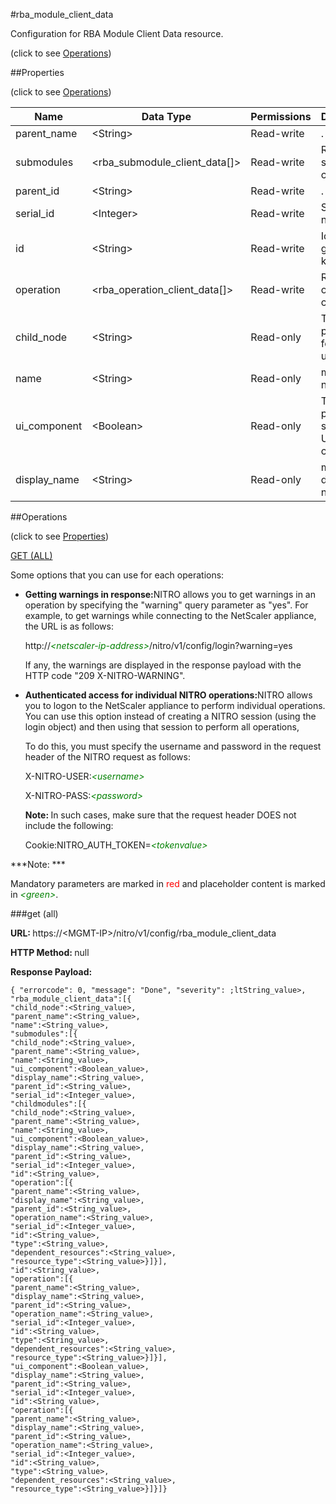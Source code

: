 #rba_module_client_data



Configuration for RBA Module Client Data resource.

<span>(click to see [Operations](#operations))</span>



##Properties 

<span>(click to see [Operations](#operations))</span>





<table><thead><tr><th>Name</th><th>Data Type</th><th>Permissions</th><th>Description</th></tr></thead><tbody><tr><td>parent_name</td><td>&lt;String></td><td>Read-write</td><td>.</td></tr><tr><td>submodules</td><td>&lt;rba_submodule_client_data[]></td><td>Read-write</td><td>RBA submodule client data.</td></tr><tr><td>parent_id</td><td>&lt;String></td><td>Read-write</td><td>.</td></tr><tr><td>serial_id</td><td>&lt;Integer></td><td>Read-write</td><td>Sequence number.</td></tr><tr><td>id</td><td>&lt;String></td><td>Read-write</td><td>Id is system generated key.</td></tr><tr><td>operation</td><td>&lt;rba_operation_client_data[]></td><td>Read-write</td><td>RBA operations client data.</td></tr><tr><td>child_node</td><td>&lt;String></td><td>Read-only</td><td>This property is for internal use.</td></tr><tr><td>name</td><td>&lt;String></td><td>Read-only</td><td>module name.</td></tr><tr><td>ui_component</td><td>&lt;Boolean></td><td>Read-only</td><td>This property shows, its a UI component.</td></tr><tr><td>display_name</td><td>&lt;String></td><td>Read-only</td><td>module display name.</td></tr></tbody></table>

##Operations 

<span>(click to see [Properties](#properties))</span>





[GET (ALL)](#get-all)





Some options that you can use for each operations:

<ul><li><p><b>Getting warnings in response:</b>NITRO allows you to get warnings in an operation by specifying the "warning" query parameter as "yes". For example, to get warnings while connecting to the NetScaler appliance, the URL is as follows:</p><p>http://<span style="color:green;font-style:italic;">&lt;netscaler-ip-address&gt;</span>/nitro/v1/config/login?warning=yes</p><p>If any, the warnings are displayed in the response payload with the HTTP code "209 X-NITRO-WARNING".</p></li><li><p><b>Authenticated access for individual NITRO operations:</b>NITRO allows you to logon to the NetScaler appliance to perform individual operations. You can use this option instead of creating a NITRO session (using the login object) and then using that session to perform all operations,</p><p>To do this, you must specify the username and password in the request header of the NITRO request as follows:</p><p>X-NITRO-USER:<span style="color:green;font-style:italic;">&lt;username&gt;</span></p><p>X-NITRO-PASS:<span style="color:green;font-style:italic;">&lt;password&gt;</span></p><p><b>Note: </b>In such cases, make sure that the request header DOES not include the following:</p><p>Cookie:NITRO_AUTH_TOKEN=<span style="color:green;font-style:italic;">&lt;tokenvalue&gt;</span></p></li></ul>







***Note: *** 

Mandatory parameters are marked in <span style="color:#FF0000;">red</span> and placeholder content is marked in <span style="color:green;font-style:italic">&lt;green&gt;</span>.



###get (all)







<b>URL: </b>https://&lt;MGMT-IP&gt;/nitro/v1/config/rba_module_client_data

<b>HTTP Method: </b>null

<b>Response Payload: </b>
```
{ "errorcode": 0, "message": "Done", "severity": ;ltString_value>, "rba_module_client_data":[{
"child_node":<String_value>,
"parent_name":<String_value>,
"name":<String_value>,
"submodules":[{
"child_node":<String_value>,
"parent_name":<String_value>,
"name":<String_value>,
"ui_component":<Boolean_value>,
"display_name":<String_value>,
"parent_id":<String_value>,
"serial_id":<Integer_value>,
"childmodules":[{
"child_node":<String_value>,
"parent_name":<String_value>,
"name":<String_value>,
"ui_component":<Boolean_value>,
"display_name":<String_value>,
"parent_id":<String_value>,
"serial_id":<Integer_value>,
"id":<String_value>,
"operation":[{
"parent_name":<String_value>,
"display_name":<String_value>,
"parent_id":<String_value>,
"operation_name":<String_value>,
"serial_id":<Integer_value>,
"id":<String_value>,
"type":<String_value>,
"dependent_resources":<String_value>,
"resource_type":<String_value>}]}],
"id":<String_value>,
"operation":[{
"parent_name":<String_value>,
"display_name":<String_value>,
"parent_id":<String_value>,
"operation_name":<String_value>,
"serial_id":<Integer_value>,
"id":<String_value>,
"type":<String_value>,
"dependent_resources":<String_value>,
"resource_type":<String_value>}]}],
"ui_component":<Boolean_value>,
"display_name":<String_value>,
"parent_id":<String_value>,
"serial_id":<Integer_value>,
"id":<String_value>,
"operation":[{
"parent_name":<String_value>,
"display_name":<String_value>,
"parent_id":<String_value>,
"operation_name":<String_value>,
"serial_id":<Integer_value>,
"id":<String_value>,
"type":<String_value>,
"dependent_resources":<String_value>,
"resource_type":<String_value>}]}]}
```







